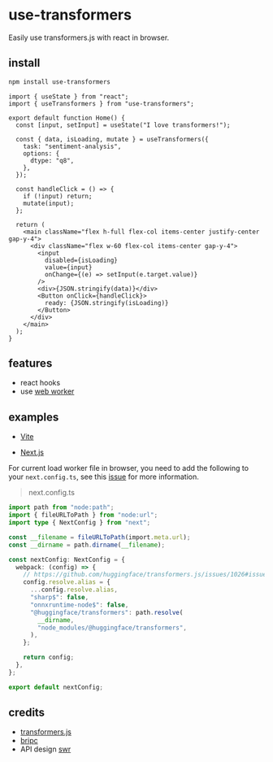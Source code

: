 # use-transformers

Easily use transformers.js with react in browser.

## install

```bash
npm install use-transformers
```

```tsx
import { useState } from "react";
import { useTransformers } from "use-transformers";

export default function Home() {
  const [input, setInput] = useState("I love transformers!");

  const { data, isLoading, mutate } = useTransformers({
    task: "sentiment-analysis",
    options: {
      dtype: "q8",
    },
  });

  const handleClick = () => {
    if (!input) return;
    mutate(input);
  };

  return (
    <main className="flex h-full flex-col items-center justify-center gap-y-4">
      <div className="flex w-60 flex-col items-center gap-y-4">
        <input
          disabled={isLoading}
          value={input}
          onChange={(e) => setInput(e.target.value)}
        />
        <div>{JSON.stringify(data)}</div>
        <Button onClick={handleClick}>
          ready: {JSON.stringify(isLoading)}
        </Button>
      </div>
    </main>
  );
}
```

## features

- react hooks
- use [web worker](https://developer.mozilla.org/en-US/docs/Web/API/Worker)

## examples

- [Vite](./examples/vite/)

- [Next.js](./examples/nextjs/)

For current load worker file in browser, you need to add the following to your `next.config.ts`, see this [issue](https://github.com/huggingface/transformers.js/issues/1026#issuecomment-2490410996) for more information.

> next.config.ts

```ts
import path from "node:path";
import { fileURLToPath } from "node:url";
import type { NextConfig } from "next";

const __filename = fileURLToPath(import.meta.url);
const __dirname = path.dirname(__filename);

const nextConfig: NextConfig = {
  webpack: (config) => {
    // https://github.com/huggingface/transformers.js/issues/1026#issuecomment-2490410996
    config.resolve.alias = {
      ...config.resolve.alias,
      "sharp$": false,
      "onnxruntime-node$": false,
      "@huggingface/transformers": path.resolve(
        __dirname,
        "node_modules/@huggingface/transformers",
      ),
    };

    return config;
  },
};

export default nextConfig;
```

## credits

- [transformers.js](https://github.com/huggingface/transformers.js)
- [bripc](https://github.com/antfu/birpc)
- API design [swr](https://github.com/vercel/swr)
